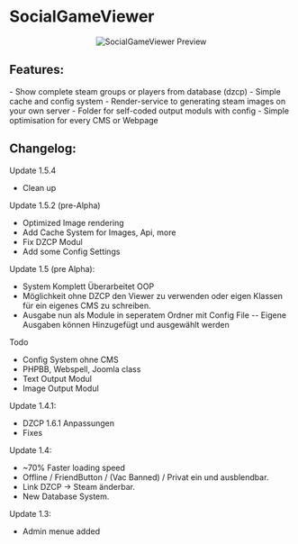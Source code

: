 SocialGameViewer
=====================
<p align="center">
  <img src="https://raw.githubusercontent.com/Tune389/Allround-SocialGameViewer/master/info/preview.png" alt="SocialGameViewer Preview"/>
</p>

<h2>Features:</h2>
- Show complete steam groups or players from database (dzcp)
- Simple cache and config system
- Render-service to generating steam images on your own server
- Folder for self-coded output moduls with config
- Simple optimisation for every CMS or Webpage

<h2>Changelog:</h2>

Update 1.5.4
- Clean up


Update 1.5.2 (pre-Alpha)
- Optimized Image rendering
- Add Cache System for Images, Api, more
- Fix DZCP Modul
- Add some Config Settings

Update 1.5 (pre Alpha):
- System Komplett Überarbeitet OOP
- Möglichkeit ohne DZCP den Viewer zu verwenden oder eigen Klassen für ein eigenes CMS zu schreiben.
- Ausgabe nun als Module in seperatem Ordner mit Config File
-- Eigene Ausgaben können Hinzugefügt und ausgewählt werden

Todo
- Config System ohne CMS
- PHPBB, Webspell, Joomla class
- Text Output Modul
- Image Output Modul

Update 1.4.1:
- DZCP 1.6.1 Anpassungen
- Fixes

Update 1.4:
- ~70% Faster loading speed
- Offline / FriendButton / (Vac Banned) / Privat ein und ausblendbar.
- Link DZCP -> Steam änderbar.
- New Database System.

Update 1.3:
- Admin menue added